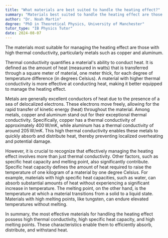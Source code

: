 ```yaml
---
title: "What materials are best suited to handle the heating effect?"
summary: "Materials best suited to handle the heating effect are those with high thermal conductivity, like metals, particularly copper and aluminium."
author: "Dr. Noah Martin"
degree: "PhD in Theoretical Physics, University of Manchester"
tutor_type: "IB Physics Tutor"
date: 2024-08-07
---
```


The materials most suitable for managing the heating effect are those with high thermal conductivity, particularly metals such as copper and aluminum.

Thermal conductivity quantifies a material's ability to conduct heat. It is defined as the amount of heat (measured in watts) that is transferred through a square meter of material, one meter thick, for each degree of temperature difference (in degrees Celsius). A material with higher thermal conductivity is more effective at conducting heat, making it better equipped to manage the heating effect.

Metals are generally excellent conductors of heat due to the presence of a sea of delocalized electrons. These electrons move freely, allowing for the rapid transfer of kinetic energy (heat) throughout the material. Among metals, copper and aluminum stand out for their exceptional thermal conductivity. Specifically, copper has a thermal conductivity of approximately $400 \, \text{W/mK}$, while aluminum has a thermal conductivity of around $205 \, \text{W/mK}$. This high thermal conductivity enables these metals to quickly absorb and distribute heat, thereby preventing localized overheating and potential damage.

However, it is crucial to recognize that effectively managing the heating effect involves more than just thermal conductivity. Other factors, such as specific heat capacity and melting point, also significantly contribute. Specific heat capacity defines the amount of heat required to raise the temperature of one kilogram of a material by one degree Celsius. For example, materials with high specific heat capacities, such as water, can absorb substantial amounts of heat without experiencing a significant increase in temperature. The melting point, on the other hand, is the temperature at which a material transitions from a solid to a liquid state. Materials with high melting points, like tungsten, can endure elevated temperatures without melting.

In summary, the most effective materials for handling the heating effect possess high thermal conductivity, high specific heat capacity, and high melting points. These characteristics enable them to efficiently absorb, distribute, and withstand heat.
    